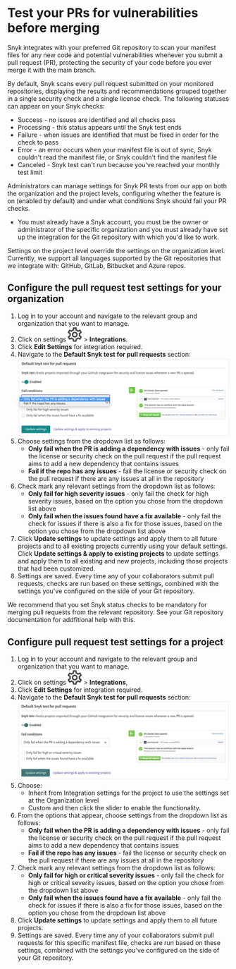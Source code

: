 # Test your PRs for vulnerabilities before merging

Snyk integrates with your preferred Git repository to scan your manifest files for any new code and potential vulnerabilities whenever you submit a pull request \(PR\), protecting the security of your code before you ever merge it with the main branch.

By default, Snyk scans every pull request submitted on your monitored repositories, displaying the results and recommendations grouped together in a single security check and a single license check. The following statuses can appear on your Snyk checks:

* Success - no issues are identified and all checks pass
* Processing - this status appears until the Snyk test ends
* Failure - when issues are identified that must be fixed in order for the check to pass
* Error - an error occurs when your manifest file is out of sync, Snyk couldn't read the manifest file, or Snyk couldn't find the manifest file
* Canceled - Snyk test can't run because you've reached your monthly test limit

Administrators can manage settings for Snyk PR tests from our app on both the organization and the project levels, configuring whether the feature is on \(enabled by default\) and under what conditions Snyk should fail your PR checks.

* You must already have a Snyk account, you must be the owner or administrator of the specific organization and you must already have set up the integration for the Git repository with which you'd like to work.

Settings on the project level override the settings on the organization level. Currently, we support all languages supported by the Git repositories that we integrate with: GitHub, GitLab, Bitbucket and Azure repos.

## Configure the pull request test settings for your organization

1. Log in to your account and navigate to the relevant group and organization that you want to manage.
2. Click on settings ![cog\_icon.png](../../.gitbook/assets/cog_icon.png) &gt; **Integrations**.
3. Click **Edit Settings** for integration required.
4. Navigate to the **Default Snyk test for pull requests** section: ![settings.png](../../.gitbook/assets/uuid-332c4a2e-5425-573a-5057-53eb37608e46-en.png)
5. Choose settings from the dropdown list as follows:
   * **Only fail when the PR is adding a dependency with issues** - only fail the license or security check on the pull request if the pull request aims to add a new dependency that contains issues
   * **Fail if the repo has any issues** - fail the license or security check on the pull request if there are any issues at all in the repository
6. Check mark any relevant settings from the dropdown list as follows:
   * **Only fail for high severity issues** - only fail the check for high severity issues, based on the option you chose from the dropdown list above
   * **Only fail when the issues found have a fix available** - only fail the check for issues if there is also a fix for those issues, based on the option you chose from the dropdown list above
7. Click **Update settings** to update settings and apply them to all future projects and to all existing projects currently using your default settings. Click **Update settings & apply to existing projects** to update settings and apply them to all existing and new projects, including those projects that had been customized.
8. Settings are saved. Every time any of your collaborators submit pull requests, checks are run based on these settings, combined with the settings you've configured on the side of your Git repository.

We recommend that you set Snyk status checks to be mandatory for merging pull requests from the relevant repository. See your Git repository documentation for addfitional help with this.

## Configure pull request test settings for a project

1. Log in to your account and navigate to the relevant group and organization that you want to manage.
2. Click on settings ![cog\_icon.png](../../.gitbook/assets/cog_icon.png) &gt; **Integrations**, 
3. Click **Edit Settings** for integration required.
4. Navigate to the **Default Snyk test for pull requests** section: ![mceclip1.png](../../.gitbook/assets/mceclip1-14-.png)
5. Choose:
   * Inherit from Integration settings for the project to use the settings set at the Organization level
   * Custom and then click the slider to enable the functionality.
6. From the options that appear, choose settings from the dropdown list as follows:
   * **Only fail when the PR is adding a dependency with issues** - only fail the license or security check on the pull request if the pull request aims to add a new dependency that contains issues
   * **Fail if the repo has any issues** - fail the license or security check on the pull request if there are any issues at all in the repository
7. Check mark any relevant settings from the dropdown list as follows:
   * **Only fail for high or critical severity issues** - only fail the check for high or critical severity issues, based on the option you chose from the dropdown list above
   * **Only fail when the issues found have a fix available** - only fail the check for issues if there is also a fix for those issues, based on the option you chose from the dropdown list above
8. Click **Update settings** to update settings and apply them to all future projects.
9. Settings are saved. Every time any of your collaborators submit pull requests for this specific manifest file, checks are run based on these settings, combined with the settings you've configured on the side of your Git repository.

